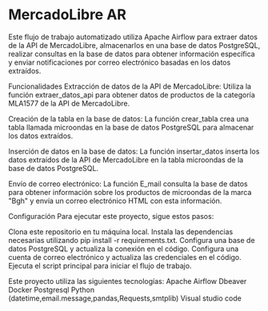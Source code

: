 # MercadoLibre AR
Este flujo de trabajo automatizado utiliza Apache Airflow para extraer datos de la API de MercadoLibre, almacenarlos en una base de datos PostgreSQL, realizar consultas en la base de datos para obtener información específica y enviar notificaciones por correo electrónico basadas en los datos extraídos.

Funcionalidades
Extracción de datos de la API de MercadoLibre: Utiliza la función extraer_datos_api para obtener datos de productos de la categoría MLA1577 de la API de MercadoLibre.

Creación de la tabla en la base de datos: La función crear_tabla crea una tabla llamada microondas en la base de datos PostgreSQL para almacenar los datos extraídos.

Inserción de datos en la base de datos: La función insertar_datos inserta los datos extraídos de la API de MercadoLibre en la tabla microondas de la base de datos PostgreSQL.

Envío de correo electrónico: La función E_mail consulta la base de datos para obtener información sobre los productos de microondas de la marca "Bgh" y envía un correo electrónico HTML con esta información.

Configuración
Para ejecutar este proyecto, sigue estos pasos:

Clona este repositorio en tu máquina local.
Instala las dependencias necesarias utilizando pip install -r requirements.txt.
Configura una base de datos PostgreSQL y actualiza la conexión en el código.
Configura una cuenta de correo electrónico y actualiza las credenciales en el código.
Ejecuta el script principal para iniciar el flujo de trabajo.

Este proyecto utiliza las siguientes tecnologías:
Apache Airflow
Dbeaver
Docker
Postgresql
Python (datetime,email.message,pandas,Requests,smtplib)
Visual studio code
